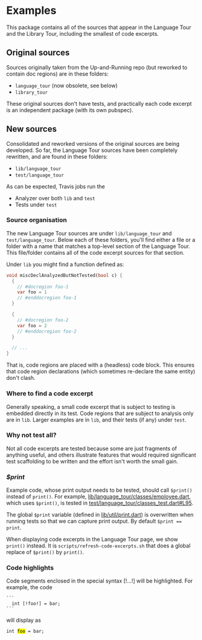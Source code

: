 # Examples

This package contains all of the sources that appear in the Language Tour and the Library Tour, including the smallest of code excerpts.

## Original sources

Sources originally taken from the Up-and-Running repo (but reworked to contain doc regions)
are in these folders:

- `language_tour` (now obsolete, see below)
- `library_tour`

These original sources don't have tests, and practically each code excerpt is an independent
package (with its own pubspec).

## New sources

Consolidated and reworked versions of the original sources are being developed.
So far, the Language Tour sources have been completely rewritten, and are found
in these folders:

- `lib/language_tour`
- `test/language_tour`

As can be expected, Travis jobs run the

- Analyzer over both `lib` and `test`
- Tests under `test`

### Source organisation

The new Language Tour sources are under `lib/language_tour` and `test/language_tour`.
Below each of these folders, you'll find either a file or a folder with a name
that matches a top-level section of the Language Tour. This file/folder contains
all of the code excerpt sources for that section.

Under `lib` you might find a function defined as:

```dart
void miscDeclAnalyzedButNotTested(bool c) {
  {
    // #docregion foo-1
    var foo = 1
    // #enddocregion foo-1
  }

  {
    // #docregion foo-2
    var foo = 2
    // #enddocregion foo-2
  }

  // ...
}
```

That is, code regions are placed with a (headless) code block. This ensures
that code region declarations (which sometimes re-declare the same entity)
don't clash.

### Where to find a code excerpt

Generally speaking, a small code excerpt that is subject to testing is embedded
directly in its test. Code regions that are subject to analysis only
are in `lib`. Larger examples are in `lib`, and their tests (if any) under `test`.

### Why not test all?

Not all code excerpts are tested because some are just fragments of anything
useful, and others illustrate features that would required significant test
scaffolding to be written and the effort isn't worth the small gain.

### _$print_

Example code, whose print output needs to be tested, should call `$print()`
instead of `print()`. For example, [lib/language_tour/classes/employee.dart][],
which uses `$print()`, is tested in [test/language_tour/classes_test.dart#L95][].

The global `$print` variable (defined in [lib/util/print.dart][]) is overwritten
when running tests so that we can capture print output.
By default `$print == print`.

When displaying code excerpts in the Language Tour page,
we show `print()` instead. It is `scripts/refresh-code-excerpts.sh` that does
a global replace of `$print()` by `print()`.

### Code highlights

Code segments enclosed in the special syntax [!...!] will be highlighted.
For example, the code

    ```
      int [!foo!] = bar;
    ```

will display as

  <code>int <mark>foo</mark> = bar;</code>

[lib/language_tour/classes/employee.dart]: https://github.com/dart-lang/site-www/blob/master/examples/lib/language_tour/classes/employee.dart
[lib/util/print.dart]: https://github.com/dart-lang/site-www/blob/master/examples/lib/util/print.dart
[test/language_tour/classes_test.dart#L95]: https://github.com/dart-lang/site-www/blob/master/examples/test/language_tour/classes_test.dart#L95
